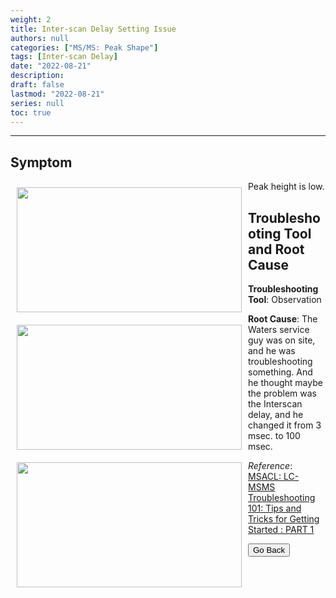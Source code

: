```yaml
---
weight: 2
title: Inter-scan Delay Setting Issue
authors: null
categories: ["MS/MS: Peak Shape"]
tags: [Inter-scan Delay]
date: "2022-08-21"
description:  
draft: false
lastmod: "2022-08-21"
series: null
toc: true
---
```




<!--more-->
---

## Symptom
<div class = "row">
<img width ="360" height= "200" src = "/docs/images/Screenshot 2022-08-21 143049.png" style ="float: left" HSPACE="10" VSPACE="10"/>
Peak height is low.
</div>

## Troubleshooting Tool and Root Cause

<div class = "row">
<img width ="360" height= "200" src = "/docs/images/Screenshot 2022-08-18 150328.png" style ="float: left" HSPACE="10" VSPACE="10"/>
<img width ="360" height= "200" src = "/docs/images/Screenshot 2022-08-18 150238.png" style ="float: left" HSPACE="10" VSPACE="10"/>

<b>Troubleshooting Tool</b>:  Observation  

<b>Root Cause</b>: The Waters service guy was on site, and he was troubleshooting something. And he thought maybe the problem was the Interscan delay, and he changed it from 3 msec. to 100 msec.  

</div>

*Reference*:  
[MSACL: LC-MSMS Troubleshooting 101: Tips and Tricks for Getting Started : PART 1](https://www.msacl.org/index.php?header=Learning_Center&tab=Video_Library&subtab=Search_Video_Library)  

<button class="button" onclick="history.back()">Go Back</button>

